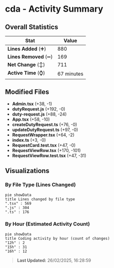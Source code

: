 # cda - Activity Summary 

## Overall Statistics

| Stat                   | Value                                                             |
| ---------------------- | ----------------------------------------------------------------- |
| **Lines Added** (➕)   | 880                                          |
| **Lines Removed** (➖) | 169                                        |
| **Net Change** (↕)    | 711                |
| **Active Time** (⌚)   | 67 minutes |


## Modified Files
- **Admin.tsx** (+38, -1)
- **dutyRequest.js** (+192, -0)
- **duty-request.js** (+88, -24)
- **App.tsx** (+58, -10)
- **createDutyRequest.ts** (+76, -0)
- **updateDutyRequest.ts** (+97, -0)
- **RequestWrapper.tsx** (+64, -2)
- **index.ts** (+3, -0)
- **RequestCard.test.tsx** (+47, -0)
- **RequestViewRow.tsx** (+170, -101)
- **RequestViewRow.test.tsx** (+47, -31)

## Visualizations

### By File Type (Lines Changed)

```mermaid
pie showData
title Lines changed by file type
".tsx" : 569
".js" : 304
".ts" : 176
```

### By Hour (Estimated Activity Count)

```mermaid
pie showData
title Coding activity by hour (count of changes)
"12h" : 2
"15h" : 31
"16h" : 12
```


> **Last Updated:** 26/02/2025, 16:28:59